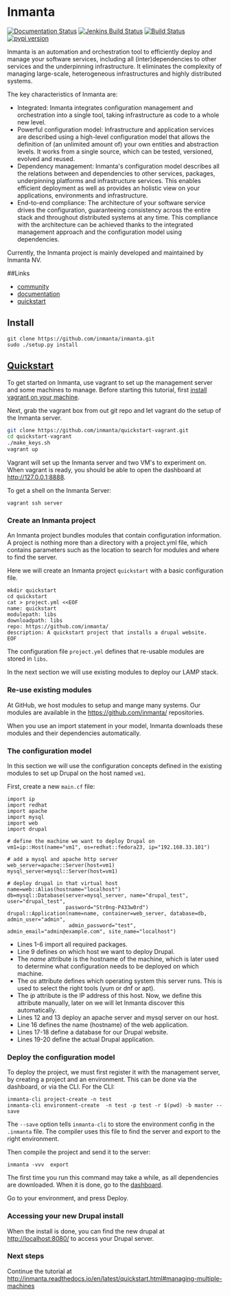 # Inmanta
[![Documentation Status](https://readthedocs.org/projects/inmanta/badge/?version=latest)](http://inmanta.readthedocs.io/en/latest/?badge=latest)
[![Jenkins Build Status](https://jenkins.inmanta.com/buildStatus/icon?job=inmanta/inmanta/master)](https://jenkins.inmanta.com/job/inmanta/job/inmanta/job/master/)
[![Build Status](https://travis-ci.org/inmanta/inmanta.svg?branch=master)](https://travis-ci.org/inmanta/inmanta)
[![pypi version](https://img.shields.io/pypi/v/inmanta.svg)](https://pypi.python.org/pypi/inmanta/)


Inmanta is an automation and orchestration tool to efficiently deploy and manage your software services, including all (inter)dependencies to other services and the underpinning infrastructure. It eliminates the complexity of managing large-scale, heterogeneous infrastructures and highly distributed systems.

The key characteristics of Inmanta are:
 * Integrated: Inmanta integrates configuration management and orchestration into a single tool, taking infrastructure as code to a whole new level.
 * Powerful configuration model: Infrastructure and application services are described using a high-level configuration model that allows the definition of (an unlimited amount of) your own entities and abstraction levels. It works from a single source, which can be tested, versioned, evolved and reused.
 * Dependency management: Inmanta's configuration model describes all the relations between and dependencies to other services, packages, underpinning platforms and infrastructure services. This enables efficient deployment as well as provides an holistic view on your applications, environments and infrastructure.
 * End-to-end compliance: The architecture of your software service drives the configuration, guaranteeing consistency across the entire stack and throughout distributed systems at any time. This compliance with the architecture can be achieved thanks to the integrated management approach and the configuration model using dependencies. 

Currently, the Inmanta project is mainly developed and maintained by Inmanta NV.

##Links
* [community](http://inmanta.github.io)
* [documentation](http://inmanta.readthedocs.io)
* [quickstart](https://github.com/inmanta/quickstart-vagrant)

## Install 

```
git clone https://github.com/inmanta/inmanta.git
sudo ./setup.py install
```

## [Quickstart](https://github.com/inmanta/quickstart-vagrant)

To get started on Inmanta, use vagrant to set up the management server and some machines to manage. 
Before starting this tutorial, first [install vagrant on your machine](https://www.vagrantup.com/docs/installation/). 

 
Next, grab the vagrant box from out git repo and let vagrant do the setup of the Inmanta server.

```sh
git clone https://github.com/inmanta/quickstart-vagrant.git
cd quickstart-vagrant
./make_keys.sh
vagrant up
```

Vagrant will set up the Inmanta server and two VM's to experiment on.
When vagrant is ready, you should be able to open the dashboard at http://127.0.0.1:8888.  

To get a shell on the Inmanta Server:

    vagrant ssh server


### Create an Inmanta project

An Inmanta project bundles modules that contain configuration information. A project is nothing more
than a directory with a project.yml file, which contains parameters such as the location to search for
modules and where to find the server. 

Here we will create an Inmanta project ``quickstart`` with a basic configuration file.

    mkdir quickstart
    cd quickstart
    cat > project.yml <<EOF
    name: quickstart
    modulepath: libs
    downloadpath: libs
    repo: https://github.com/inmanta/
    description: A quickstart project that installs a drupal website.
    EOF

    
The configuration file ``project.yml`` defines that re-usable modules are stored in ``libs``. 

In the next section we will use existing modules to deploy our LAMP stack.

### Re-use existing modules


At GitHub, we host modules to setup and mange many systems. Our modules are available in the https://github.com/inmanta/ repositories.

When you use an import statement in your model, Inmanta downloads these modules and their dependencies automatically. 


### The configuration model


In this section we will use the configuration concepts defined in the existing modules to set up Drupal on the host named ``vm1``.

First, create a new ``main.cf`` file:

    import ip
    import redhat
    import apache
    import mysql
    import web
    import drupal

    # define the machine we want to deploy Drupal on
    vm1=ip::Host(name="vm1", os=redhat::fedora23, ip="192.168.33.101")

    # add a mysql and apache http server
    web_server=apache::Server(host=vm1)
    mysql_server=mysql::Server(host=vm1)

    # deploy drupal in that virtual host
    name=web::Alias(hostname="localhost")
    db=mysql::Database(server=mysql_server, name="drupal_test", user="drupal_test",
                       password="Str0ng-P433w0rd")
    drupal::Application(name=name, container=web_server, database=db, admin_user="admin",
                        admin_password="test", admin_email="admin@example.com", site_name="localhost")


* Lines 1-6 import all required packages.  
* Line 9 defines on which host we want to deploy Drupal. 
 * The *name* attribute is the hostname of the machine, which is later used to determine what configuration needs to be deployed on which machine. 
 * The *os* attribute defines which operating system this server runs. This is used to select the right tools (yum or dnf or apt).
 * The *ip* attribute is the IP address of this host. Now, we define this attribute manually, later on we will let Inmanta discover this automatically.
* Lines 12 and 13 deploy an apache server and mysql server on our host.
* Line 16 defines the name (hostname) of the web application.
* Lines 17-18 define a database for our Drupal website.
* Lines 19-20 define the actual Drupal application.



### Deploy the configuration model

To deploy the project, we must first register it with the management server, by creating a project and an environment. This can be done via the dashboard, or via the CLI. 
For the CLI:

    inmanta-cli project-create -n test
    inmanta-cli environment-create  -n test -p test -r $(pwd) -b master --save
    

The ``--save`` option tells ``inmanta-cli`` to store the environment config in the ``.inmanta`` file. The compiler uses this file to find the server and export to the right environment.
	
Then compile the project and send it to the server:

    inmanta -vvv  export
    
The first time you run this command may take a while, as all dependencies are downloaded.  When it is done, go to the [dashboard](http://127.0.0.1:8888).  

Go to your environment, and press Deploy.

### Accessing your new Drupal install


When the install is done, you can find the new drupal at <http://localhost:8080/> to access your Drupal server.


### Next steps

Continue the tutorial at http://inmanta.readthedocs.io/en/latest/quickstart.html#managing-multiple-machines

 

